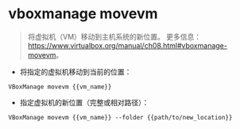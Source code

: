 # vboxmanage movevm

> 将虚拟机（VM）移动到主机系统的新位置。
> 更多信息：<https://www.virtualbox.org/manual/ch08.html#vboxmanage-movevm>。

- 将指定的虚拟机移动到当前的位置：

`VBoxManage movevm {{vm_name}}`

- 指定虚拟机的新位置（完整或相对路径）：

`VBoxManage movevm {{vm_name}} --folder {{path/to/new_location}}`